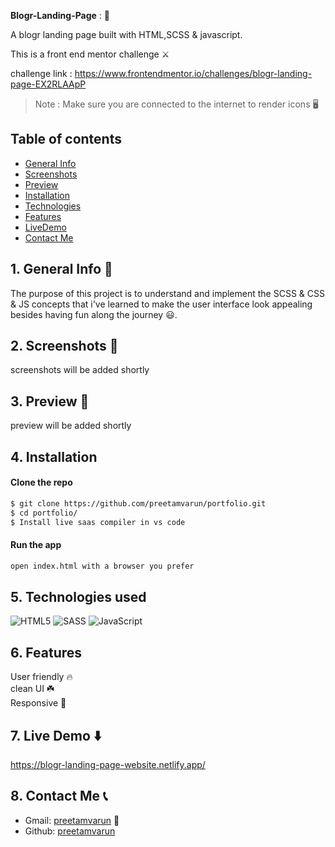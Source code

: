 **Blogr-Landing-Page** : :jack_o_lantern:

A blogr landing page built with HTML,SCSS & javascript.

This is a front end mentor challenge ⚔️

challenge link : https://www.frontendmentor.io/challenges/blogr-landing-page-EX2RLAApP

> Note : Make sure you are connected to the internet to render icons :desktop_computer:

## Table of contents
- [General Info](#generalInfo)
- [Screenshots](#screenshots)
- [Preview](#preview)
- [Installation](#gettingStarted)
- [Technologies](#tech)
- [Features](#features)
- [LiveDemo](#liveDemo)
- [Contact Me](#contactMe)

<a name = "generalInfo"> </a>
## 1. General Info 📝
The purpose of this project is to understand and implement the SCSS & CSS & JS concepts that i've learned to make the user interface look appealing besides having fun along the journey :smiley:.

<a name = "screenshots"> </a>
## 2. Screenshots :camera_flash:
screenshots will be added shortly

<a name = "preview"> </a>
## 3. Preview  :movie_camera:
preview will be added shortly

<a name = "gettingStarted"> </a>
## 4. Installation

#### Clone the repo

```sh
$ git clone https://github.com/preetamvarun/portfolio.git
$ cd portfolio/
$ Install live saas compiler in vs code
```

#### Run the app
```sh
open index.html with a browser you prefer
```

<a name = "tech"></a>
## 5. Technologies used 
![HTML5](https://img.shields.io/badge/html5-%23E34F26.svg?style=for-the-badge&logo=html5&logoColor=white)
![SASS](https://img.shields.io/badge/SASS-hotpink.svg?style=for-the-badge&logo=SASS&logoColor=white)
![JavaScript](https://img.shields.io/badge/javascript-%23323330.svg?style=for-the-badge&logo=javascript&logoColor=%23F7DF1E)

<a name = "Features"> </a>
## 6. Features
User friendly 🔥 <br>
clean UI   ☘️ <br>
Responsive 💙

## 7. Live Demo ⬇️
<a name = "liveDemo"> </a> 
https://blogr-landing-page-website.netlify.app/

<a name = "contactMe"> </a>
## 8. Contact Me 📞

- Gmail: [preetamvarun](mailto:preetamvarun99@gmail.com) 📧
- Github: [preetamvarun](https://github.com/preetamvarun) 
